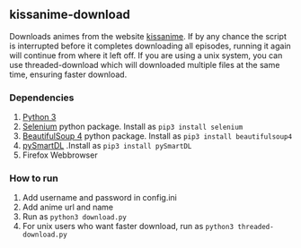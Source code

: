 ## kissanime-download
Downloads animes from the website [kissanime](http://kissanime.to). If by any chance the script is interrupted before it completes downloading all episodes, running it again will continue from where it left off.
If you are using a unix system, you can use threaded-download which will downloaded multiple files at the same time, ensuring faster download.

### Dependencies
1. [Python 3](https://www.python.org/)
2. [Selenium](https://pypi.python.org/pypi/selenium) python package. Install as `pip3 install selenium`
3. [BeautifulSoup 4](https://www.crummy.com/software/BeautifulSoup/) python package. Install as `pip3 install beautifulsoup4`
4. [pySmartDL](https://pypi.python.org/pypi/pySmartDL/) .Install as `pip3 install pySmartDL`
5. Firefox Webbrowser

### How to run
1. Add username and password in config.ini
2. Add anime url and name
3. Run as `python3 download.py`
4. For unix users who want faster download, run as `python3 threaded-download.py`